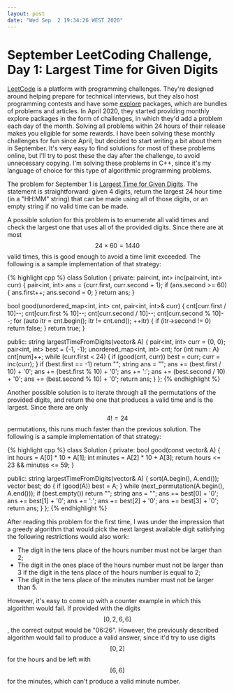 ```yaml
---
layout: post
date: "Wed Sep  2 19:34:26 WEST 2020"
---
```


# September LeetCoding Challenge, Day 1: Largest Time for Given Digits

[LeetCode][leetcode] is a platform with programming challenges. They're designed
around helping prepare for technical interviews, but they also host programming
contests and have some [explore](https://leetcode.com/explore/) packages, which
are bundles of problems and articles. In April 2020, they started providing
monthly explore packages in the form of challenges, in which they'd add a
problem each day of the month. Solving all problems within 24 hours of their
release makes you eligible for some rewards. I have been solving these monthly
challenges for fun since April, but decided to start writing a bit about them in
September. It's very easy to find solutions for most of these problems online,
but I'll try to post these the day after the challenge, to avoid unnecessary
copying. I'm solving these problems in C++, since it's my language of choice for
this type of algorithmic programming problems.

The problem for September 1 is [Largest Time for Given Digits][problem]. The
statement is straightforward: given 4 digits, return the largest 24 hour time
(in a "HH:MM" string) that can be made using all of those digits, or an empty
string if no valid time can be made.

A possible solution for this problem is to enumerate all valid times and check
the largest one that uses all of the provided digits. Since there are at most
$$24 \times 60 = 1440$$ valid times, this is good enough to avoid a time limit
exceeded. The following is a sample implementation of that strategy:

{% highlight cpp %}
class Solution {
private:
  pair<int, int> inc(pair<int, int> curr) {
    pair<int, int> ans = {curr.first, curr.second + 1};
    if (ans.second >= 60) {
      ans.first++;
      ans.second = 0;
    }
    return ans;
  }

  bool good(unordered_map<int, int> cnt, pair<int, int>& curr) {
    cnt[curr.first / 10]--;
    cnt[curr.first % 10]--;
    cnt[curr.second / 10]--;
    cnt[curr.second % 10]--;
    for (auto itr = cnt.begin(); itr != cnt.end(); ++itr) {
      if (itr->second != 0)
        return false;
    }
    return true;
  }

public:
  string largestTimeFromDigits(vector<int>& A) {
    pair<int, int> curr = {0, 0};
    pair<int, int> best = {-1, -1};
    unordered_map<int, int> cnt;
    for (int num : A)
      cnt[num]++;
    while (curr.first < 24) {
      if (good(cnt, curr))
        best = curr;
      curr = inc(curr);
    }
    if (best.first == -1)
      return "";
    string ans = "";
    ans += (best.first / 10) + '0';
    ans += (best.first % 10) + '0';
    ans += ':';
    ans += (best.second / 10) + '0';
    ans += (best.second % 10) + '0';
    return ans;
  }
};
{% endhighlight %}

Another possible solution is to iterate through all the permutations of the
provided digits, and return the one that produces a valid time and is the
largest. Since there are only $$4! = 24$$ permutations, this runs much faster
than the previous solution. The following is a sample implementation of that
strategy:

{% highlight cpp %}
class Solution {
private:
  bool good(const vector<int>& A) {
    int hours = A[0] * 10 + A[1];
    int minutes = A[2] * 10 + A[3];
    return hours <= 23 && minutes <= 59;
  }

public:
  string largestTimeFromDigits(vector<int>& A) {
    sort(A.begin(), A.end());
    vector<int> best;
    do {
      if (good(A))
        best = A;
    } while (next_permutation(A.begin(), A.end()));
    if (best.empty())
      return "";
    string ans = "";
    ans += best[0] + '0';
    ans += best[1] + '0';
    ans += ':';
    ans += best[2] + '0';
    ans += best[3] + '0';
    return ans;
  }
};
{% endhighlight %}

After reading this problem for the first time, I was under the impression that a
greedy algorithm that would pick the next largest available digit satisfying the
following restrictions would also work:

* The digit in the tens place of the hours number must not be larger than 2;
* The digit in the ones place of the hours number must not be larger than 3 if
  the digit in the tens place of the hours number is equal to 2;
* The digit in the tens place of the minutes number must not be larger than 5.

However, it's easy to come up with a counter example in which this algorithm
would fail. If provided with the digits $$[0, 2, 6, 6]$$, the correct output
would be "06:26". However, the previously described algorithm would fail to
produce a valid answer, since it'd try to use digits $$[0, 2]$$ for the hours
and be left with $$[6, 6]$$ for the minutes, which can't produce a valid minute
number.

[leetcode]: https://leetcode.com/
[problem]: https://leetcode.com/problems/largest-time-for-given-digits/
